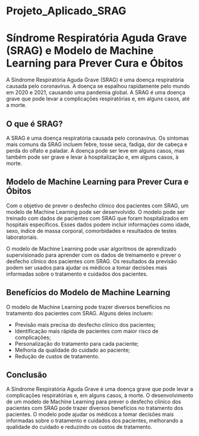 # Projeto_Aplicado_SRAG

# Síndrome Respiratória Aguda Grave (SRAG) e Modelo de Machine Learning para Prever Cura e Óbitos

A Síndrome Respiratória Aguda Grave (SRAG) é uma doença respiratória causada pelo coronavírus. A doença se espalhou rapidamente pelo mundo em 2020 e 2021, causando uma pandemia global. A SRAG é uma doença grave que pode levar a complicações respiratórias e, em alguns casos, até a morte.

## O que é SRAG?

A SRAG é uma doença respiratória causada pelo coronavírus. Os sintomas mais comuns da SRAG incluem febre, tosse seca, fadiga, dor de cabeça e perda do olfato e paladar. A doença pode ser leve em alguns casos, mas também pode ser grave e levar à hospitalização e, em alguns casos, à morte.

## Modelo de Machine Learning para Prever Cura e Óbitos

Com o objetivo de prever o desfecho clínico dos pacientes com SRAG, um modelo de Machine Learning pode ser desenvolvido. O modelo pode ser treinado com dados de pacientes com SRAG que foram hospitalizados em hospitais específicos. Esses dados podem incluir informações como idade, sexo, índice de massa corporal, comorbidades e resultados de testes laboratoriais.

O modelo de Machine Learning pode usar algoritmos de aprendizado supervisionado para aprender com os dados de treinamento e prever o desfecho clínico dos pacientes com SRAG. Os resultados da previsão podem ser usados para ajudar os médicos a tomar decisões mais informadas sobre o tratamento e cuidados dos pacientes.

## Benefícios do Modelo de Machine Learning

O modelo de Machine Learning pode trazer diversos benefícios no tratamento dos pacientes com SRAG. Alguns deles incluem:

- Previsão mais precisa do desfecho clínico dos pacientes;
- Identificação mais rápida de pacientes com maior risco de complicações;
- Personalização do tratamento para cada paciente;
- Melhoria da qualidade do cuidado ao paciente;
- Redução de custos de tratamento.

## Conclusão

A Síndrome Respiratória Aguda Grave é uma doença grave que pode levar a complicações respiratórias e, em alguns casos, à morte. O desenvolvimento de um modelo de Machine Learning para prever o desfecho clínico dos pacientes com SRAG pode trazer diversos benefícios no tratamento dos pacientes. O modelo pode ajudar os médicos a tomar decisões mais informadas sobre o tratamento e cuidados dos pacientes, melhorando a qualidade do cuidado e reduzindo os custos de tratamento.
